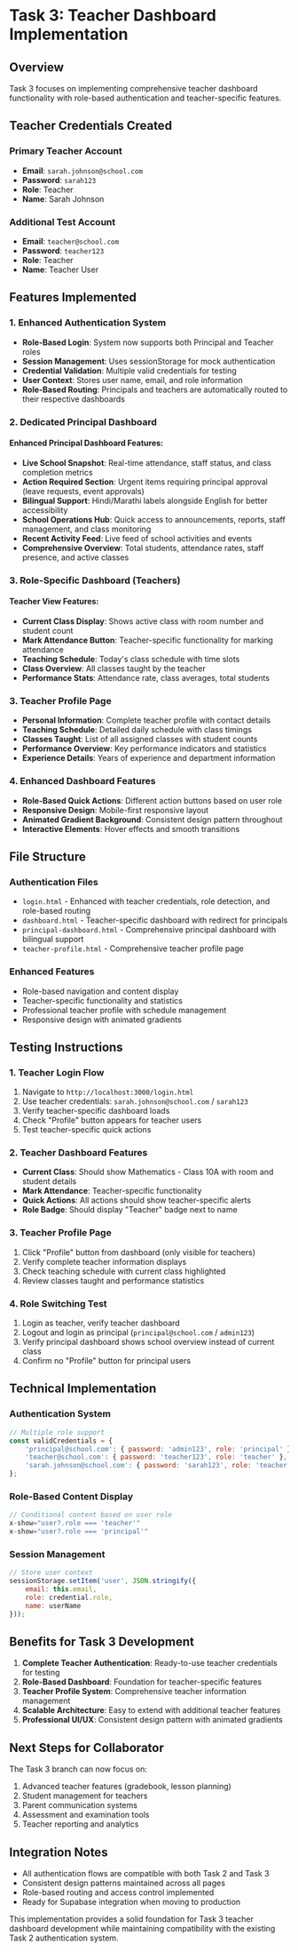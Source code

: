 # Task 3: Teacher Dashboard Implementation

## Overview
Task 3 focuses on implementing comprehensive teacher dashboard functionality with role-based authentication and teacher-specific features.

## Teacher Credentials Created
### Primary Teacher Account
- **Email**: `sarah.johnson@school.com`
- **Password**: `sarah123`
- **Role**: Teacher
- **Name**: Sarah Johnson

### Additional Test Account
- **Email**: `teacher@school.com`
- **Password**: `teacher123`
- **Role**: Teacher
- **Name**: Teacher User

## Features Implemented

### 1. Enhanced Authentication System
- **Role-Based Login**: System now supports both Principal and Teacher roles
- **Session Management**: Uses sessionStorage for mock authentication
- **Credential Validation**: Multiple valid credentials for testing
- **User Context**: Stores user name, email, and role information
- **Role-Based Routing**: Principals and teachers are automatically routed to their respective dashboards

### 2. Dedicated Principal Dashboard
#### Enhanced Principal Dashboard Features:
- **Live School Snapshot**: Real-time attendance, staff status, and class completion metrics
- **Action Required Section**: Urgent items requiring principal approval (leave requests, event approvals)
- **Bilingual Support**: Hindi/Marathi labels alongside English for better accessibility
- **School Operations Hub**: Quick access to announcements, reports, staff management, and class monitoring
- **Recent Activity Feed**: Live feed of school activities and events
- **Comprehensive Overview**: Total students, attendance rates, staff presence, and active classes

### 3. Role-Specific Dashboard (Teachers)
#### Teacher View Features:
- **Current Class Display**: Shows active class with room number and student count
- **Mark Attendance Button**: Teacher-specific functionality for marking attendance
- **Teaching Schedule**: Today's class schedule with time slots
- **Class Overview**: All classes taught by the teacher
- **Performance Stats**: Attendance rate, class averages, total students

### 3. Teacher Profile Page
- **Personal Information**: Complete teacher profile with contact details
- **Teaching Schedule**: Detailed daily schedule with class timings
- **Classes Taught**: List of all assigned classes with student counts
- **Performance Overview**: Key performance indicators and statistics
- **Experience Details**: Years of experience and department information

### 4. Enhanced Dashboard Features
- **Role-Based Quick Actions**: Different action buttons based on user role
- **Responsive Design**: Mobile-first responsive layout
- **Animated Gradient Background**: Consistent design pattern throughout
- **Interactive Elements**: Hover effects and smooth transitions

## File Structure

### Authentication Files
- `login.html` - Enhanced with teacher credentials, role detection, and role-based routing
- `dashboard.html` - Teacher-specific dashboard with redirect for principals
- `principal-dashboard.html` - Comprehensive principal dashboard with bilingual support
- `teacher-profile.html` - Comprehensive teacher profile page

### Enhanced Features
- Role-based navigation and content display
- Teacher-specific functionality and statistics
- Professional teacher profile with schedule management
- Responsive design with animated gradients

## Testing Instructions

### 1. Teacher Login Flow
1. Navigate to `http://localhost:3000/login.html`
2. Use teacher credentials: `sarah.johnson@school.com` / `sarah123`
3. Verify teacher-specific dashboard loads
4. Check "Profile" button appears for teacher users
5. Test teacher-specific quick actions

### 2. Teacher Dashboard Features
- **Current Class**: Should show Mathematics - Class 10A with room and student details
- **Mark Attendance**: Teacher-specific functionality
- **Quick Actions**: All actions should show teacher-specific alerts
- **Role Badge**: Should display "Teacher" badge next to name

### 3. Teacher Profile Page
1. Click "Profile" button from dashboard (only visible for teachers)
2. Verify complete teacher information displays
3. Check teaching schedule with current class highlighted
4. Review classes taught and performance statistics

### 4. Role Switching Test
1. Login as teacher, verify teacher dashboard
2. Logout and login as principal (`principal@school.com` / `admin123`)
3. Verify principal dashboard shows school overview instead of current class
4. Confirm no "Profile" button for principal users

## Technical Implementation

### Authentication System
```javascript
// Multiple role support
const validCredentials = {
    'principal@school.com': { password: 'admin123', role: 'principal' },
    'teacher@school.com': { password: 'teacher123', role: 'teacher' },
    'sarah.johnson@school.com': { password: 'sarah123', role: 'teacher' }
};
```

### Role-Based Content Display
```javascript
// Conditional content based on user role
x-show="user?.role === 'teacher'"
x-show="user?.role === 'principal'"
```

### Session Management
```javascript
// Store user context
sessionStorage.setItem('user', JSON.stringify({
    email: this.email,
    role: credential.role,
    name: userName
}));
```

## Benefits for Task 3 Development

1. **Complete Teacher Authentication**: Ready-to-use teacher credentials for testing
2. **Role-Based Dashboard**: Foundation for teacher-specific features
3. **Teacher Profile System**: Comprehensive teacher information management
4. **Scalable Architecture**: Easy to extend with additional teacher features
5. **Professional UI/UX**: Consistent design pattern with animated gradients

## Next Steps for Collaborator

The Task 3 branch can now focus on:
1. Advanced teacher features (gradebook, lesson planning)
2. Student management for teachers
3. Parent communication systems
4. Assessment and examination tools
5. Teacher reporting and analytics

## Integration Notes

- All authentication flows are compatible with both Task 2 and Task 3
- Consistent design patterns maintained across all pages
- Role-based routing and access control implemented
- Ready for Supabase integration when moving to production

This implementation provides a solid foundation for Task 3 teacher dashboard development while maintaining compatibility with the existing Task 2 authentication system.